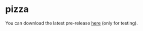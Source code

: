 # pizza

You can download the latest pre-release [here](https://github.com/wanjawischmeier/pizza-flizza/releases/download/v0.2.2/pizza_v0.2.2.apk) (only for testing).
